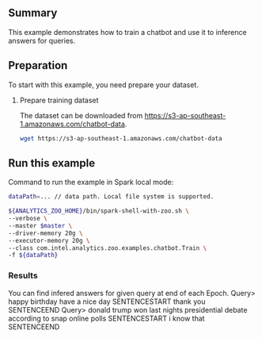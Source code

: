 ## Summary
This example demonstrates how to train a chatbot and use it to inference answers for queries.

## Preparation

To start with this example, you need prepare your dataset.

1. Prepare training dataset

    The dataset can be downloaded from https://s3-ap-southeast-1.amazonaws.com/chatbot-data.
    
    ```bash
    wget https://s3-ap-southeast-1.amazonaws.com/chatbot-data
    ```

## Run this example

Command to run the example in Spark local mode:
```bash
dataPath=... // data path. Local file system is supported.

${ANALYTICS_ZOO_HOME}/bin/spark-shell-with-zoo.sh \
--verbose \
--master $master \
--driver-memory 20g \
--executor-memory 20g \
--class com.intel.analytics.zoo.examples.chatbot.Train \
-f ${dataPath}
```

### Results
You can find infered answers for given query at end of each Epoch.
Query> happy birthday have a nice day
SENTENCESTART thank you  SENTENCEEND
Query> donald trump won last nights presidential debate according to snap online polls
SENTENCESTART i know that SENTENCEEND
